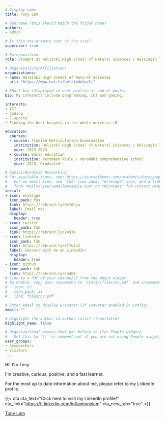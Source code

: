 ```yaml
---
# Display name
title: Tony Lam

# Username (this should match the folder name)
authors:
- admin

# Is this the primary user of the site?
superuser: true

# Role/position
role: Student at Helsinki High School of Natural Sciences / Helsingin luonnontiedelukio

# Organizations/Affiliations
organizations:
- name: Helsinki High School of Natural Sciences
  url: "https://www.hel.fi/heltiedelu/fi"

# Short bio (displayed in user profile at end of posts)
bio: My interests include programming, ICT and gaming.

interests:
- ICT
- Coding
- E-sports
- Finding the best burgers in the whole universe ;D

education:
  courses:
  - course: Finnish Matriculation Examination
    institution: Helsinki High School of Natural Sciences / Helsingin luonnontiedelukio
    year: 2020-2023
  - course: Basic education
    institution: Veromäen koulu / Veromäki comprehensive school 
    year: 2020, Graduated

# Social/Academic Networking
# For available icons, see: https://sourcethemes.com/academic/docs/page-builder/#icons
#   For an email link, use "fas" icon pack, "envelope" icon, and a link in the
#   form "mailto:your-email@example.com" or "#contact" for contact widget.
social:
- icon: envelope
  icon_pack: fas
  link: https://rebrand.ly/0e10hjw 
  label: Email me!
  display:
    header: true
- icon: twitter
  icon_pack: fab
  link: https://rebrand.ly/24934
- icon: linkedin
  icon_pack: fab
  link: https://rebrand.ly/6l7w1u3
  label: Connect with me on LinkedIn!
  display:
    header: true
- icon: github
  icon_pack: fab
  link: https://rebrand.ly/5ad68
# Link to a PDF of your resume/CV from the About widget.
# To enable, copy your resume/CV to `static/files/cv.pdf` and uncomment the lines below.
# - icon: cv
#   icon_pack: ai
#   link: files/cv.pdf

# Enter email to display Gravatar (if Gravatar enabled in Config)
email: ""

# Highlight the author in author lists? (true/false)
highlight_name: false

# Organizational groups that you belong to (for People widget)
#   Set this to `[]` or comment out if you are not using People widget.
user_groups:
- Researchers
- Visitors
---
```


Hi! I'm Tony. 

I'm creative, curious, positive, and a fast learner.

For the most up to date information about me, please refer to my LinkedIn profile.

{{< cta cta_text="Click here to visit my LinkedIn profile!" cta_link="https://fi.linkedin.com/in/lamtonylam" cta_new_tab="true" >}}

<div class="LI-profile-badge"  data-version="v1" data-size="large" data-locale="en_US" data-type="horizontal" data-theme="dark" data-vanity="lamtonylam"><a class="LI-simple-link" href='https://fi.linkedin.com/in/lamtonylam?trk=profile-badge'>Tony Lam</a></div>

<script type="text/javascript" src="https://platform.linkedin.com/badges/js/profile.js" async defer></script>